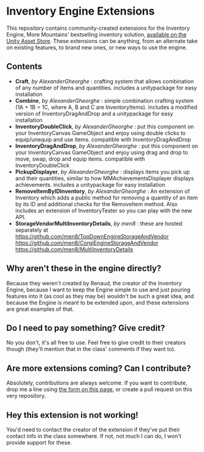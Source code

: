 # Inventory Engine Extensions
This repository contains community-created extensions for the Inventory Engine, More Mountains' bestselling inventory solution, [available on the Unity Asset Store](https://assetstore.unity.com/packages/tools/gui/inventory-engine-95550?aid=1011lKhG). These extensions can be anything, from an alternate take on existing features, to brand new ones, or new ways to use the engine.

## Contents
* **Craft**, _by AlexanderGheorghe_ : crafting system that allows combination of any number of items and quantities. includes a unitypackage for easy installation
* **Combine**, _by AlexanderGheorghe_ : simple combination crafting system (1A + 1B = 1C, where A, B and C are InventoryItems). includes a modified version of InventoryDragAndDrop and a unitypackage for easy installation
* **InventoryDoubleClick**, _by AlexanderGheorghe_ : put this component on your InventoryCanvas GameObject and enjoy using double clicks to equip/unequip and use items. compatible with InventoryDragAndDrop
* **InventoryDragAndDrop**, _by AlexanderGheorghe_ : put this component on your InventoryCanvas GameObject and enjoy using drag and drop to move, swap, drop and equip items. compatible with InventoryDoubleClick
* **PickupDisplayer**, _by AlexanderGheorghe_ : displays items you pick up and their quantities, similar to how MMAchievementsDisplayer displays achievements. includes a unitypackage for easy installation
* **RemoveItemByIDInventory**, _by AlexanderGheorghe_ : An extension of Inventory which adds a public method for removing a quantity of an item by its ID and additional checks for the RemoveItem method. Also includes an extension of InventoryTester so you can play with the new API.
* **StorageVendorMultiInventoryDetails**, _by men8_ : these are hosted separately at https://github.com/men8/TopDownEngineStorageAndVendor https://github.com/men8/CorgiEngineStorageAndVendor https://github.com/men8/MultiInventoryDetails

## Why aren't these in the engine directly?
Because they weren't created by Renaud, the creator of the Inventory Engine, because I want to keep the Engine simple to use and just pouring features into it (as cool as they may be) wouldn't be such a great idea, and because the Engine is meant to be extended upon, and these extensions are great examples of that.

## Do I need to pay something? Give credit?
No you don't, it's all free to use. Feel free to give credit to their creators though (they'll mention that in the class' comments if they want to).

## Are more extensions coming? Can I contribute?
Absolutely, contributions are always welcome. If you want to contribute, drop me a line using [the form on this page](http://inventory-engine.moremountains.com/inventory-engine-contact), or create a pull request on this very repository.

## Hey this extension is not working!
You'd need to contact the creator of the extension if they've put their contact info in the class somewhere. If not, not much I can do, I won't provide support for these.
